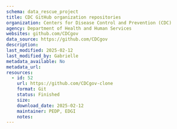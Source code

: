 ```yaml
---
schema: data_rescue_project 
title: CDC GitHub organization repositories
organization: Centers for Disease Control and Prevention (CDC)
agency: Department of Health and Human Services
websites: github.com/CDCgov
data_source: https://github.com/CDCgov
description: 
last_modified: 2025-02-12
last_modified_by: Gabrielle
metadata_available: No
metadata_url: 
resources:
  - id: 52
    url: https://github.com/CDCgov-clone
    format: Git
    status: Finished
    size: 
    download_date: 2025-02-12
    maintainer: PEDP, EDGI
    notes: 
---
```

